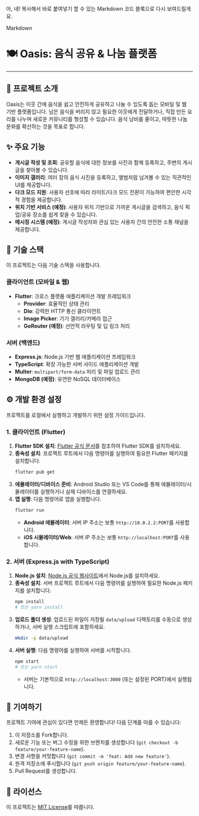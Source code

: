 아, 네! 복사해서 바로 붙여넣기 할 수 있는 Markdown 코드 블록으로 다시 보여드릴게요.

Markdown

# 🍽️ Oasis: 음식 공유 & 나눔 플랫폼

---

## 🌟 프로젝트 소개

Oasis는 이웃 간에 음식을 쉽고 안전하게 공유하고 나눌 수 있도록 돕는 모바일 및 웹 기반 플랫폼입니다. 남은 음식을 버리지 않고 필요한 이웃에게 전달하거나, 직접 만든 요리를 나누며 새로운 커뮤니티를 형성할 수 있습니다. 음식 낭비를 줄이고, 따뜻한 나눔 문화를 확산하는 것을 목표로 합니다.

## ✨ 주요 기능

* **게시글 작성 및 조회**: 공유할 음식에 대한 정보를 사진과 함께 등록하고, 주변의 게시글을 찾아볼 수 있습니다.
* **이미지 갤러리**: 여러 장의 음식 사진을 등록하고, 앨범처럼 넘겨볼 수 있는 직관적인 UI를 제공합니다.
* **다크 모드 지원**: 사용자 선호에 따라 라이트/다크 모드 전환이 가능하여 편안한 시각적 경험을 제공합니다.
* **위치 기반 서비스 (예정)**: 사용자 위치 기반으로 가까운 게시글을 검색하고, 음식 픽업/공유 장소를 쉽게 찾을 수 있습니다.
* **메시징 시스템 (예정)**: 게시글 작성자와 관심 있는 사용자 간의 안전한 소통 채널을 제공합니다.

## 🚀 기술 스택

이 프로젝트는 다음 기술 스택을 사용합니다.

### 클라이언트 (모바일 & 웹)

* **Flutter**: 크로스 플랫폼 애플리케이션 개발 프레임워크
    * **Provider**: 효율적인 상태 관리
    * **Dio**: 강력한 HTTP 통신 클라이언트
    * **Image Picker**: 기기 갤러리/카메라 접근
    * **GoRouter (예정)**: 선언적 라우팅 및 딥 링크 처리

### 서버 (백엔드)

* **Express.js**: Node.js 기반 웹 애플리케이션 프레임워크
* **TypeScript**: 확장 가능한 서버 사이드 애플리케이션 개발
* **Multer**: `multipart/form-data` 처리 및 파일 업로드 관리
* **MongoDB (예정)**: 유연한 NoSQL 데이터베이스

## ⚙️ 개발 환경 설정

프로젝트를 로컬에서 실행하고 개발하기 위한 설정 가이드입니다.

### 1. 클라이언트 (Flutter)

1.  **Flutter SDK 설치**: [Flutter 공식 문서](https://flutter.dev/docs/get-started/install)를 참조하여 Flutter SDK를 설치하세요.
2.  **종속성 설치**: 프로젝트 루트에서 다음 명령어를 실행하여 필요한 Flutter 패키지를 설치합니다.
    ```bash
    flutter pub get
    ```
3.  **에뮬레이터/디바이스 준비**: Android Studio 또는 VS Code를 통해 에뮬레이터/시뮬레이터를 실행하거나 실제 디바이스를 연결하세요.
4.  **앱 실행**: 다음 명령어로 앱을 실행합니다.
    ```bash
    flutter run
    ```
    * **Android 에뮬레이터**: 서버 IP 주소는 보통 `http://10.0.2.2:PORT`를 사용합니다.
    * **iOS 시뮬레이터/Web**: 서버 IP 주소는 보통 `http://localhost:PORT`를 사용합니다.

### 2. 서버 (Express.js with TypeScript)

1.  **Node.js 설치**: [Node.js 공식 웹사이트](https://nodejs.org/ko/download)에서 Node.js를 설치하세요.
2.  **종속성 설치**: 서버 프로젝트 루트에서 다음 명령어를 실행하여 필요한 Node.js 패키지를 설치합니다.
    ```bash
    npm install
    # 또는 yarn install
    ```
3.  **업로드 폴더 생성**: 업로드된 파일이 저장될 `data/upload` 디렉토리를 수동으로 생성하거나, 서버 실행 스크립트에 포함하세요.
    ```bash
    mkdir -p data/upload
    ```
4.  **서버 실행**: 다음 명령어를 실행하여 서버를 시작합니다.
    ```bash
    npm start
    # 또는 yarn start
    ```
    * 서버는 기본적으로 `http://localhost:3000` (또는 설정된 PORT)에서 실행됩니다.

## 🤝 기여하기

프로젝트 기여에 관심이 있다면 언제든 환영합니다! 다음 단계를 따를 수 있습니다:

1.  이 저장소를 Fork합니다.
2.  새로운 기능 또는 버그 수정을 위한 브랜치를 생성합니다 (`git checkout -b feature/your-feature-name`).
3.  변경 사항을 커밋합니다 (`git commit -m 'feat: Add new feature'`).
4.  원격 저장소에 푸시합니다 (`git push origin feature/your-feature-name`).
5.  Pull Request를 생성합니다.

## 📄 라이선스

이 프로젝트는 [MIT License](https://opensource.org/licenses/MIT)를 따릅니다.